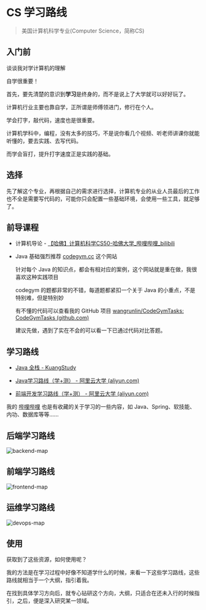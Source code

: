 # CS 学习路线

> 美国计算机科学专业(Computer Science，简称CS)

## 入门前

谈谈我对学计算机的理解

自学很重要！

首先，要先清楚的意识到**学习**是终身的，而不是说上了大学就可以好好玩了。

计算机行业主要也靠自学，正所谓是师傅领进门，修行在个人。



学会打字，敲代码，速度也是很重要。

计算机学科中，编程，没有太多的技巧，不是说你看几个视频、听老师讲课你就能听懂的，要去实践、去写代码。

而学会盲打，提升打字速度正是实践的基础。



## 选择

先了解这个专业，再根据自己的需求进行选择，计算机专业的从业人员最后的工作也不全是需要写代码的，可能你只会配置一些基础环境，会使用一些工具，就足够了。



## 前导课程

- 计算机导论 - [【哈佛】计算机科学CS50-哈佛大学_哔哩哔哩_bilibili](https://www.bilibili.com/video/BV1Rb411378V)

- Java 基础强烈推荐 [codegym.cc](https://codegym.cc/zh/?jr_ref=10627622) 这个网站

  针对每个 Java 的知识点，都会有相对应的案例，这个网站就是重在做，我很喜欢这种实践项目

  codegym 的题都非常的不错，每道题都紧扣一个关于 Java 的小重点，不是特别难，但是特别妙

  有不懂的代码可以查看我的 GitHub 项目 [wangrunlin/CodeGymTasks: CodeGymTasks (github.com)](https://github.com/wangrunlin/CodeGymTasks)

  建议先做，遇到了实在不会的可以看一下已通过代码对比答题。



## 学习路线

- [Java 全栈 - KuangStudy](https://www.kuangstudy.com/course?cid=1)

- [Java学习路线（学+测） - 阿里云大学 (aliyun.com)](https://edu.aliyun.com/roadmap/java)

- [前端开发学习路线（学+测） - 阿里云大学 (aliyun.com)](https://edu.aliyun.com/roadmap/frontend)





我的 [哔哩哔哩](https://space.bilibili.com/294989861) 也是有收藏的关于学习的一些内容，如 Java、Spring、软技能、内功、数据库等等......



## 后端学习路线

![backend-map](https://cdn.jsdelivr.net/gh/kamranahmedse/developer-roadmap@master/translations/chinese/img/backend-map.png)

## 前端学习路线

![frontend-map](https://cdn.jsdelivr.net/gh/kamranahmedse/developer-roadmap@master/translations/chinese/img/frontend-map.png)

## 运维学习路线

![devops-map](https://cdn.jsdelivr.net/gh/kamranahmedse/developer-roadmap@master/translations/chinese/img/devops-map.png)



## 使用

获取到了这些资源，如何使用呢？

我的方法是在学习过程中好像不知道学什么的时候，来看一下这些学习路线，这些路线就相当于一个大纲，指引着我。

在找到具体学习方向后，就专心钻研这个方向，大纲，只适合在还未入行的时候指引，之后，便是深入研究某一领域。


